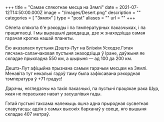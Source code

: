 +++
title = "Самае спякотнае месца на Зямлі"
date = 2021-07-12T14:50:00.000Z
image = "/images/Desert.png"
description = ""
categories = [ "Зямля" ]
type = "post"
aliases = ""
url = ""
+++

Сёлета спякота б'е рэкорды і па тэмпературных паказчыках, і па працягласці. І мы вырашылі даведацца, дзе ж знаходзіцца самая гарачая кропка нашай планеты.

Ёю аказалася пустыня Дэштэ-Лут на Блізкім Усходзе.Гэтая\
пясчана-саланчаковая пустыня знаходзіцца ў Іране, даўжыня яе складае прыкладна 550 км, а шырыня — ад 100 да 200 км.

Дештэ-Лут афіцыйна прызнана самым гарачым месцам на Зямлі. Менавіта тут некалькі гадоў таму была зафіксавана рэкордная тэмпература ў +71 градус!

Дарэчы, нягледзячы на ​​такія паказчыкі, па пустыні працякае рака Шур, якая не перасыхае нават у засушлівыя гады.

Гэтай пустыні таксама належыць яшчэ адна прыродная сусветная славутасць: адзін з самых высокіх барханаў у свеце, яго вышыня складае 407 метраў.
